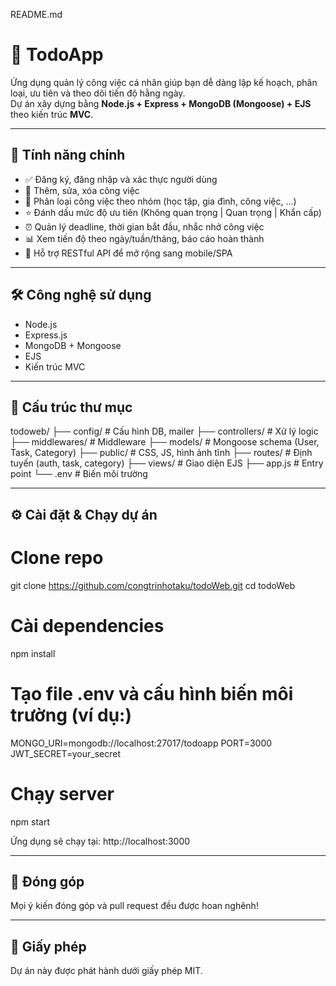 README.md

# 📌 TodoApp

Ứng dụng quản lý công việc cá nhân giúp bạn dễ dàng lập kế hoạch, phân loại, ưu tiên và theo dõi tiến độ hằng ngày.  
Dự án xây dựng bằng **Node.js + Express + MongoDB (Mongoose) + EJS** theo kiến trúc **MVC**.

---

## 🚀 Tính năng chính
- ✅ Đăng ký, đăng nhập và xác thực người dùng  
- 📝 Thêm, sửa, xóa công việc  
- 📂 Phân loại công việc theo nhóm (học tập, gia đình, công việc, …)  
- ⭐ Đánh dấu mức độ ưu tiên (Không quan trọng | Quan trọng | Khẩn cấp)  
- ⏰ Quản lý deadline, thời gian bắt đầu, nhắc nhở công việc  
- 📊 Xem tiến độ theo ngày/tuần/tháng, báo cáo hoàn thành  
- 🔌 Hỗ trợ RESTful API để mở rộng sang mobile/SPA  

---

## 🛠 Công nghệ sử dụng
- Node.js  
- Express.js  
- MongoDB + Mongoose  
- EJS  
- Kiến trúc MVC  

---

## 📂 Cấu trúc thư mục
todoweb/
├── config/          # Cấu hình DB, mailer
├── controllers/     # Xử lý logic
├── middlewares/     # Middleware
├── models/          # Mongoose schema (User, Task, Category)
├── public/          # CSS, JS, hình ảnh tĩnh
├── routes/          # Định tuyến (auth, task, category)
├── views/           # Giao diện EJS
├── app.js           # Entry point
└── .env             # Biến môi trường

---

## ⚙️ Cài đặt & Chạy dự án

# Clone repo
git clone https://github.com/congtrinhotaku/todoWeb.git
cd todoWeb

# Cài dependencies
npm install

# Tạo file .env và cấu hình biến môi trường (ví dụ:)
MONGO_URI=mongodb://localhost:27017/todoapp
PORT=3000
JWT_SECRET=your_secret

# Chạy server
npm start

Ứng dụng sẽ chạy tại: http://localhost:3000

---

## 🤝 Đóng góp
Mọi ý kiến đóng góp và pull request đều được hoan nghênh!  

---

## 📜 Giấy phép
Dự án này được phát hành dưới giấy phép MIT.
